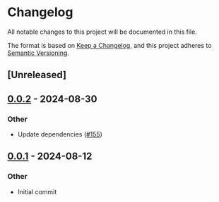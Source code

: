 # Changelog
All notable changes to this project will be documented in this file.

The format is based on [Keep a Changelog](https://keepachangelog.com/en/1.0.0/),
and this project adheres to [Semantic Versioning](https://semver.org/spec/v2.0.0.html).

## [Unreleased]


## [0.0.2](https://github.com/yonasBSD/youtui/compare/json-crawler/v0.0.1...json-crawler/v0.0.2) - 2024-08-30

### Other
- Update dependencies ([#155](https://github.com/yonasBSD/youtui/pull/155))




## [0.0.1](https://github.com/nick42d/youtui/releases/tag/json-crawler/v0.0.1) - 2024-08-12

### Other
- Initial commit



